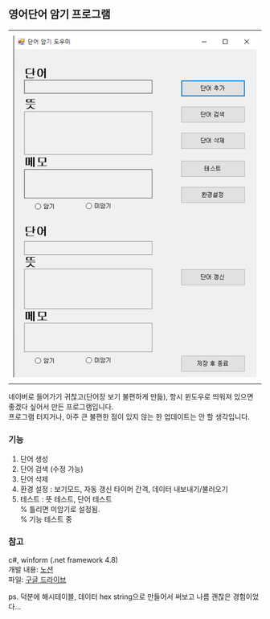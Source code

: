 ## 영어단어 암기 프로그램

<div id="image-table"> <!-- 요약 -->
    <table>
	    <tr>
    	    <td style="padding:10px">
        	    <img src="https://github.com/SkyLakeARIS/word-memorization-helper/blob/main/images/main.PNG" width="900"/>
      	  </td>
        </tr>
    </table>
</div>

네이버로 들어가기 귀찮고(단어장 보기 불편하게 만듦), 항시 윈도우로 띄워져 있으면 좋겠다 싶어서 만든 프로그램입니다.      
프로그램 터지거나, 아주 큰 불편한 점이 있지 않는 한 업데이트는 안 할 생각입니다.      


### 기능     
1. 단어 생성     
2. 단어 검색 (수정 가능)     
3. 단어 삭제     
4. 환경 설정 : 보기모드, 자동 갱신 타이머 간격, 데이터 내보내기/불러오기     
5. 테스트 : 뜻 테스트, 단어 테스트        
% 틀리면 미암기로 설정됨.     
% 기능 테스트 중     
     
### 참고     
c#, winform (.net framework 4.8)      
개발 내용: [노션](https://skylakearis.notion.site/2e4da2bbb0234ee1925a25cef18ae8be?v=7486ccae29eb4d119c316d01f6b7615a)     
파일: [구글 드라이브](https://drive.google.com/file/d/1juuYbDMayRtRX6wMpSKRohLPk3XDu14x/view?usp=sharing)   

ps. 덕분에 해시테이블, 데이터 hex string으로 만들어서 써보고 나름 괜찮은 경험이었다...
